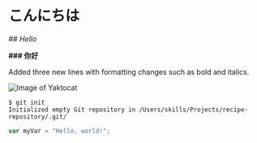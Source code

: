 # こんにちは
_## Hello_

**### 你好**

Added three new lines with formatting changes such as bold and italics.

![Image of Yaktocat](https://octodex.github.com/images/yaktocat.png)

```
$ git init
Initialized empty Git repository in /Users/skills/Projects/recipe-repository/.git/
```

``` javascript
var myVar = "Hello, world!";
```
